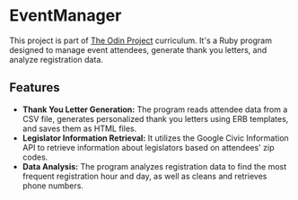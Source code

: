 # EventManager

This project is part of [The Odin Project](https://www.theodinproject.com/) curriculum. It's a Ruby program designed to manage event attendees, generate thank you letters, and analyze registration data.

## Features

- **Thank You Letter Generation:** The program reads attendee data from a CSV file, generates personalized thank you letters using ERB templates, and saves them as HTML files.
- **Legislator Information Retrieval:** It utilizes the Google Civic Information API to retrieve information about legislators based on attendees' zip codes.
- **Data Analysis:** The program analyzes registration data to find the most frequent registration hour and day, as well as cleans and retrieves phone numbers.
